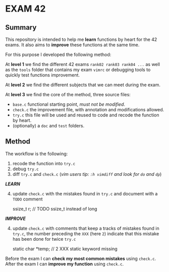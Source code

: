 
#           EXAM 42

## Summary 

This repository is intended to help me **learn** functions by heart for the 42 exams.
It also aims to **improve** these functions at the same time.

For this purpose I developed the following method:

At **level 1** we find the different 42 exams `rank02 rank03 rank04 ...` as well
as the `tools` folder that contains my exam `vimrc` or debugging tools to quickly test functions improvement.

At **level 2** we find the different subjects that we can meet during the exam.

At **level 3** we find the core of the method, three source files:
- `base.c` functional starting point, *must not be modified*.
- `check.c` the improvement file, with annotation and modifications allowed.
- `try.c` this file will be used and reused to code and recode the function by
  heart.
- (optionally) a `doc` and `test` folders.

## Method 

The workflow is the following:
1. recode the function into `try.c`
2. debug `try.c`
3. diff `try.c` and `check.c` (*vim users tip: `:h vimdiff` and look for `do` and `dp`*)

***LEARN***

4. update `check.c` with the mistakes found in `try.c` and document with a
  `TODO` comment
  
    ssize_t r; // TODO ssize_t instead of long

***IMPROVE***

4. update `check.c` with comments that keep a tracks of mistakes found in
  `try.c`, the number preceding the `XXX` (here `2`) indicate that this mistake
  has been done for twice `try.c`

    static char *temp; // 2 XXX static keyword missing

Before the exam I can **check my most common mistakes** using `check.c`.
After the exam I can **improve my function** using `check.c`.
